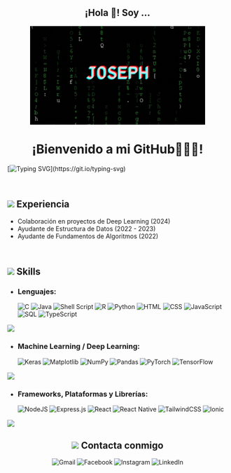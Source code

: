 <h2 align="center">¡Hola 👋! Soy ...</h2>
<p align="center">
  <img align="center" width="400" src="https://raw.githubusercontent.com/JosephDonoso/JosephDonoso/main/img/presentacion.gif" alt="Imagen de presentaión"/>
</p>
<h1 align="center">¡Bienvenido a mi GitHub👨🏻‍💻!</h1>

[![Typing SVG](https://readme-typing-svg.demolab.com?font=Goldman&weight=700&size=30&duration=3000&pause=500&color=0FBB3F&center=true&vCenter=true&random=false&width=1000&height=80&lines=Tengo+22+a%C3%B1os+y+vivo+en+Casablanca%2C+Chile;Estudiante+de+Ing.+Civil+Inform%C3%A1tica+de+la+PUCV;Interesado+en+IA+y+desarrollo+web.)](https://git.io/typing-svg)

<br>
<h2><img src = "https://github.com/7oSkaaa/7oSkaaa/blob/main/Images/about_me.gif?raw=true" width = 30px> Experiencia</h2>

- Colaboración en proyectos de Deep Learning (2024)
- Ayudante de Estructura de Datos (2022 - 2023)
- Ayudante de Fundamentos de Algoritmos (2022)

<br>
<h2><img src="https://media2.giphy.com/media/QssGEmpkyEOhBCb7e1/giphy.gif?cid=ecf05e47a0n3gi1bfqntqmob8g9aid1oyj2wr3ds3mg700bl&rid=giphy.gif" width ="25"> Skills</h2>


<p align="center">
    
 - ### **Lenguajes:**
  
    ![C](https://img.shields.io/badge/C-%2300599C.svg?style=for-the-badge&logo=c&logoColor=white)
    ![Java](https://img.shields.io/badge/Java-%23ED8B00.svg?style=for-the-badge&logo=java&logoColor=white)
    ![Shell Script](https://img.shields.io/badge/shell_script-%23121011.svg?style=for-the-badge&logo=gnu-bash&logoColor=white)
    ![R](https://img.shields.io/badge/R-%23276DC3.svg?style=for-the-badge&logo=r&logoColor=white)
    ![Python](https://img.shields.io/badge/Python-%2314354C.svg?style=for-the-badge&logo=python&logoColor=white)
    ![HTML](https://img.shields.io/badge/HTML-%23E34F26.svg?style=for-the-badge&logo=html5&logoColor=white)
    ![CSS](https://img.shields.io/badge/CSS-%231572B6.svg?style=for-the-badge&logo=css3&logoColor=white)
    ![JavaScript](https://img.shields.io/badge/JavaScript-%23323330.svg?style=for-the-badge&logo=javascript&logoColor=%23F7DF1E)
    ![SQL](https://img.shields.io/badge/SQL-%234479A1.svg?style=for-the-badge&logo=sql&logoColor=white)
    ![TypeScript](https://img.shields.io/badge/typescript-%23007ACC.svg?style=for-the-badge&logo=typescript&logoColor=white)

<img align="center" src="https://user-images.githubusercontent.com/73097560/115834477-dbab4500-a447-11eb-908a-139a6edaec5c.gif"/>

  - ### **Machine Learning / Deep Learning:**

    ![Keras](https://img.shields.io/badge/Keras-%23D00000.svg?style=for-the-badge&logo=Keras&logoColor=white)
    ![Matplotlib](https://img.shields.io/badge/Matplotlib-%23ffffff.svg?style=for-the-badge&logo=Matplotlib&logoColor=black)
    ![NumPy](https://img.shields.io/badge/numpy-%23013243.svg?style=for-the-badge&logo=numpy&logoColor=white)
    ![Pandas](https://img.shields.io/badge/pandas-%23150458.svg?style=for-the-badge&logo=pandas&logoColor=white)
    ![PyTorch](https://img.shields.io/badge/PyTorch-%23EE4C2C.svg?style=for-the-badge&logo=PyTorch&logoColor=white)
    ![TensorFlow](https://img.shields.io/badge/TensorFlow-%23FF6F00.svg?style=for-the-badge&logo=TensorFlow&logoColor=white)

<img align="center" src="https://user-images.githubusercontent.com/73097560/115834477-dbab4500-a447-11eb-908a-139a6edaec5c.gif"/>

  - ### **Frameworks, Plataformas y Librerías:**

    ![NodeJS](https://img.shields.io/badge/node.js-6DA55F?style=for-the-badge&logo=node.js&logoColor=white)
    ![Express.js](https://img.shields.io/badge/express.js-%23404d59.svg?style=for-the-badge&logo=express&logoColor=%2361DAFB)
    ![React](https://img.shields.io/badge/react-%2320232a.svg?style=for-the-badge&logo=react&logoColor=%2361DAFB)
    ![React Native](https://img.shields.io/badge/react_native-%2320232a.svg?style=for-the-badge&logo=react&logoColor=%2361DAFB)
    ![TailwindCSS](https://img.shields.io/badge/tailwindcss-%2338B2AC.svg?style=for-the-badge&logo=tailwind-css&logoColor=white)
    ![Ionic](https://img.shields.io/badge/Ionic-%233880FF.svg?style=for-the-badge&logo=Ionic&logoColor=white)
  
<img align="center" src="https://user-images.githubusercontent.com/73097560/115834477-dbab4500-a447-11eb-908a-139a6edaec5c.gif"/>
<br>
<h2 align="center"><img src='https://raw.githubusercontent.com/ShahriarShafin/ShahriarShafin/main/Assets/handshake.gif' width="50"> Contacta conmigo</h2>

<p>
<div align="center">

![Gmail](https://img.shields.io/badge/Gmail-D14836?style=for-the-badge&logo=gmail&logoColor=white)
![Facebook](https://img.shields.io/badge/Facebook-%231877F2.svg?style=for-the-badge&logo=Facebook&logoColor=white)
![Instagram](https://img.shields.io/badge/Instagram-%23E4405F.svg?style=for-the-badge&logo=Instagram&logoColor=white)
![LinkedIn](https://img.shields.io/badge/linkedin-%230077B5.svg?style=for-the-badge&logo=linkedin&logoColor=white)
  
</div>
</p>

